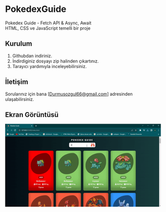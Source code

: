 # PokedexGuide

Pokedex Guide - Fetch API & Async, Await <br>
HTML, CSS ve JavaScript temelli bir proje
## Kurulum

1. Githubdan indiriniz.
2. İndirdiginiz dosyayı zip halinden çıkartınız.
3. Tarayıcı yardımıyla inceleyebilirsiniz.

## İletişim

Sorularınız için bana [Durmusozgul66@gmail.com] adresinden ulaşabilirsiniz.


<h2> Ekran Görüntüsü </h2>

![](poke.gif)








